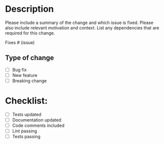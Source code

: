 # Description

Please include a summary of the change and which issue is fixed. Please also include relevant motivation and context. List any dependencies that are required for this change.

Fixes # (issue)

## Type of change

- [ ] Bug fix
- [ ] New feature
- [ ] Breaking change

# Checklist:

- [ ] Tests updated
- [ ] Documentation updated
- [ ] Code comments included
- [ ] Lint passing
- [ ] Tests passing
